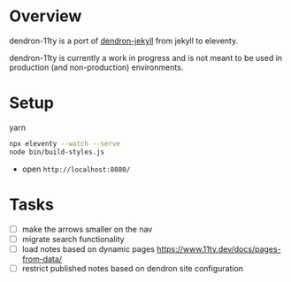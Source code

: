 # Overview

dendron-11ty is a port of [dendron-jekyll](https://github.com/dendronhq/dendron-jekyll) from jekyll to eleventy.

dendron-11ty is currently a work in progress and is not meant to be used in production (and non-production) environments.

# Setup

yarn

```sh
npx eleventy --watch --serve
node bin/build-styles.js
```

- open `http://localhost:8080/`

# Tasks
- [ ] make the arrows smaller on the nav
- [ ] migrate search functionality 
- [ ] load notes based on dynamic pages
    https://www.11ty.dev/docs/pages-from-data/
- [ ] restrict published notes based on dendron site configuration